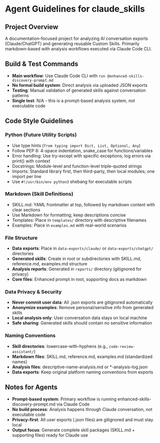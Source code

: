 # Agent Guidelines for claude_skills

## Project Overview
A documentation-focused project for analyzing AI conversation exports (Claude/ChatGPT) and generating reusable Custom Skills. Primarily markdown-based with analysis workflows executed via Claude Code CLI.

## Build & Test Commands
- **Main workflow**: Use Claude Code CLI with `run @enhanced-skills-discovery-prompt.md`
- **No formal build system**: Direct analysis via uploaded JSON exports
- **Testing**: Manual validation of generated skills against conversation patterns
- **Single test**: N/A - this is a prompt-based analysis system, not executable code

## Code Style Guidelines

### Python (Future Utility Scripts)
- Use type hints (`from typing import Dict, List, Optional, Any`)
- Follow PEP 8: 4-space indentation, snake_case for functions/variables
- Error handling: Use try-except with specific exceptions; log errors via print() with context
- Docstrings: Module-level and function-level triple-quoted strings
- Imports: Standard library first, then third-party, then local modules; one import per line
- Use `#!/usr/bin/env python3` shebang for executable scripts

### Markdown (Skill Definitions)
- SKILL.md: YAML frontmatter at top, followed by markdown content with clear sections
- Use Markdown for formatting; keep descriptions concise
- Templates: Place in `templates/` directory with descriptive filenames
- Examples: Place in `examples.md` with real-world scenarios

### File Structure
- **Data exports**: Place in `data-exports/claude/` or `data-exports/chatgpt/` directories
- **Generated skills**: Create in root or subdirectories with SKILL.md, reference.md, examples.md structure
- **Analysis reports**: Generated in `reports/` directory (gitignored for privacy)
- **Core files**: Enhanced prompt in root, supporting docs as markdown

### Data Privacy & Security
- **Never commit user data**: All .json exports are gitignored automatically
- **Anonymize examples**: Remove personal/sensitive info from generated skills
- **Local analysis only**: User conversation data stays on local machine
- **Safe sharing**: Generated skills should contain no sensitive information

### Naming Conventions
- **Skill directories**: lowercase-with-hyphens (e.g., `code-review-assistant/`)
- **Markdown files**: SKILL.md, reference.md, examples.md (standardized names)
- **Analysis files**: descriptive-name-analysis.md or *-analysis-log.json
- **Data exports**: Keep original platform naming conventions from exports

## Notes for Agents
- **Prompt-based system**: Primary workflow is running enhanced-skills-discovery-prompt.md via Claude Code
- **No build process**: Analysis happens through Claude conversation, not executable code
- **Privacy-first**: All user exports (.json files) are gitignored and must stay local
- **Output focus**: Generate complete skill packages (SKILL.md + supporting files) ready for Claude use
